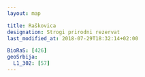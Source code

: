 ```yaml
---
layout: map

title: Raškovica
designation: Strogi prirodni rezervat
last_modified_at: 2018-07-29T18:32:14+02:00

BioRaS: [426]
geoSrbija:
  L1_302: [57]
---
```

